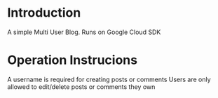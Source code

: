 

# Introduction
A simple Multi User Blog. Runs on Google Cloud SDK

# Operation Instrucions

A username is required for creating posts or comments
Users are only allowed to edit/delete posts or comments they own
